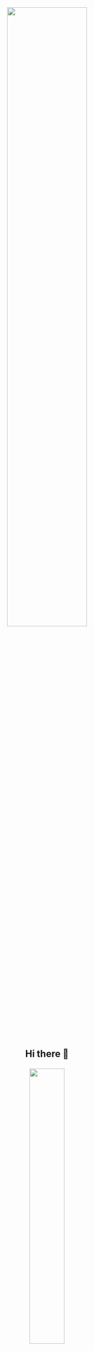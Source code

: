 <div align="center" width="100%"><img src="https://i.imgur.com/f1mYEXT.gif" width="60%"></div>
<div align="center" width="100%">

<p align="center" style="font-size:1.5em;"><b>Hi there 👋</b></p>

<img src="https://media1.tenor.com/m/2uyENRmiUt0AAAAC/coding.gif" width="40%"/><br>


[![Spotify](https://spotify-readme.sp-xd.vercel.app/api/spotify)](https://open.spotify.com/user/lkbbzaru88byce1epz0lqkf2b?si=ad271d2d46d64e04) <be>


![TOTAL HITS](https://komarev.com/ghpvc/?username=Idanbot&color=049660&style=for-the-badge&base=1337&abbreviated=true)
</div>